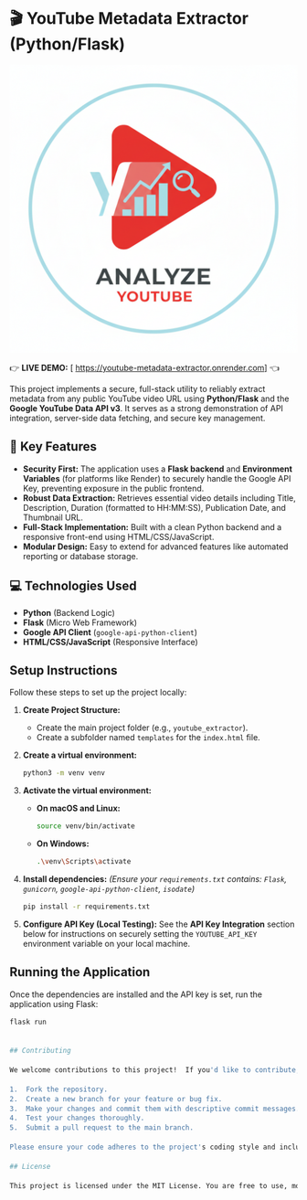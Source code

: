 ﻿# 🎬 YouTube Metadata Extractor (Python/Flask)

 ![YouTube Extractor Thumbnail](YT%20Extractor.png)

👉 **LIVE DEMO:** [ https://youtube-metadata-extractor.onrender.com] 👈

This project implements a secure, full-stack utility to reliably extract metadata from any public YouTube video URL using **Python/Flask** and the **Google YouTube Data API v3**. It serves as a strong demonstration of API integration, server-side data fetching, and secure key management.

## 🔑 Key Features

* **Security First:** The application uses a **Flask backend** and **Environment Variables** (for platforms like Render) to securely handle the Google API Key, preventing exposure in the public frontend.
* **Robust Data Extraction:** Retrieves essential video details including Title, Description, Duration (formatted to HH:MM:SS), Publication Date, and Thumbnail URL.
* **Full-Stack Implementation:** Built with a clean Python backend and a responsive front-end using HTML/CSS/JavaScript.
* **Modular Design:** Easy to extend for advanced features like automated reporting or database storage.

## 💻 Technologies Used

* **Python** (Backend Logic)
* **Flask** (Micro Web Framework)
* **Google API Client** (`google-api-python-client`)
* **HTML/CSS/JavaScript** (Responsive Interface)

## Setup Instructions

Follow these steps to set up the project locally:

1.  **Create Project Structure:**
    * Create the main project folder (e.g., `youtube_extractor`).
    * Create a subfolder named `templates` for the `index.html` file.

2.  **Create a virtual environment:**
    ```bash
    python3 -m venv venv
    ```

3.  **Activate the virtual environment:**
    * **On macOS and Linux:**
        ```bash
        source venv/bin/activate
        ```
    * **On Windows:**
        ```bash
        .\venv\Scripts\activate
        ```

4.  **Install dependencies:**
    *(Ensure your `requirements.txt` contains: `Flask`, `gunicorn`, `google-api-python-client`, `isodate`)*
    ```bash
    pip install -r requirements.txt
    ```

5.  **Configure API Key (Local Testing):** See the **API Key Integration** section below for instructions on securely setting the `YOUTUBE_API_KEY` environment variable on your local machine.

## Running the Application

Once the dependencies are installed and the API key is set, run the application using Flask:

```bash
flask run


## Contributing

We welcome contributions to this project!  If you'd like to contribute, please follow these steps:

1.  Fork the repository.
2.  Create a new branch for your feature or bug fix.
3.  Make your changes and commit them with descriptive commit messages.
4.  Test your changes thoroughly.
5.  Submit a pull request to the main branch.

Please ensure your code adheres to the project's coding style and includes appropriate tests.

## License

This project is licensed under the MIT License. You are free to use, modify, and distribute this code. - see the [LICENSE](LICENSE) file for details.
